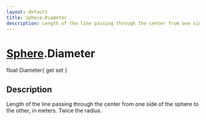 ```yaml
---
layout: default
title: Sphere.Diameter
description: Length of the line passing through the center from one side of the sphere to the other, in meters. Twice the radius.
---
```

# [Sphere]({{site.url}}/Pages/Reference/Sphere.html).Diameter

<div class='signature' markdown='1'>
float Diameter{ get set }
</div>

## Description
Length of the line passing through the center from one side of
the sphere to the other, in meters. Twice the radius.

